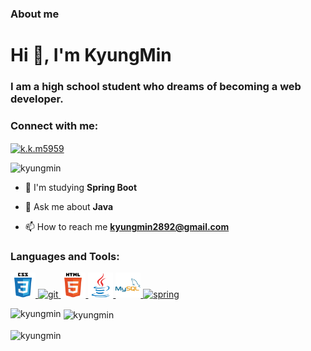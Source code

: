 ### About me

<h1 align="left">Hi 👋, I'm KyungMin</h1>
<h3 align="left">I am a high school student who dreams of becoming a web developer.</h3>

<h3 align="left">Connect with me:</h3>
<p align="left">
<a href="https://instagram.com/k.k.m5959" target="blank"><img align="center" src="https://raw.githubusercontent.com/rahuldkjain/github-profile-readme-generator/master/src/images/icons/Social/instagram.svg" alt="k.k.m5959" height="30" width="40" /></a>
</p>

<p align="left"> <img src="https://komarev.com/ghpvc/?username=kyungmin&label=Profile%20views&color=0e75b6&style=flat" alt="kyungmin" /> </p>

- 🌱 I'm studying **Spring Boot**

- 💬 Ask me about **Java**

- 📫 How to reach me **kyungmin2892@gmail.com**

<h3 align="left">Languages and Tools:</h3>
<p align="left"> <a href="https://www.w3schools.com/css/" target="_blank" rel="noreferrer"> <img src="https://raw.githubusercontent.com/devicons/devicon/master/icons/css3/css3-original-wordmark.svg" alt="css3" width="40" height="40"/> </a> <a href="https://git-scm.com/" target="_blank" rel="noreferrer"> <img src="https://www.vectorlogo.zone/logos/git-scm/git-scm-icon.svg" alt="git" width="40" height="40"/> </a> <a href="https://www.w3.org/html/" target="_blank" rel="noreferrer"> <img src="https://raw.githubusercontent.com/devicons/devicon/master/icons/html5/html5-original-wordmark.svg" alt="html5" width="40" height="40"/> </a> <a href="https://www.java.com" target="_blank" rel="noreferrer"> <img src="https://raw.githubusercontent.com/devicons/devicon/master/icons/java/java-original.svg" alt="java" width="40" height="40"/> </a> <a href="https://www.mysql.com/" target="_blank" rel="noreferrer"> <img src="https://raw.githubusercontent.com/devicons/devicon/master/icons/mysql/mysql-original-wordmark.svg" alt="mysql" width="40" height="40"/> </a> <a href="https://spring.io/" target="_blank" rel="noreferrer"> <img src="https://www.vectorlogo.zone/logos/springio/springio-icon.svg" alt="spring" width="40" height="40"/> </a> </p>

<p><img align="left" src="https://github-readme-stats.vercel.app/api/top-langs?username=kyungmin&show_icons=true&locale=en&layout=compact" alt="kyungmin" /></p>

<p>&nbsp;<img align="center" src="https://github-readme-stats.vercel.app/api?username=kyungmin&show_icons=true&locale=en" alt="kyungmin" /></p>

<p><img align="center" src="https://github-readme-streak-stats.herokuapp.com/?user=kyungmin&" alt="kyungmin" /></p>
